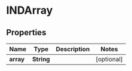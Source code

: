 
# INDArray

## Properties
Name | Type | Description | Notes
------------ | ------------- | ------------- | -------------
**array** | **String** |  |  [optional]



